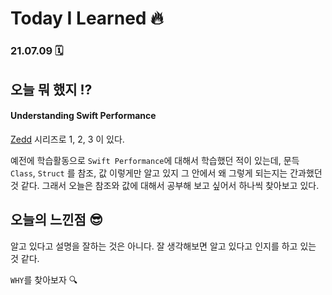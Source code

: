 # Today I Learned 🔥

### 21.07.09 🗓

## **오늘** **뭐** **했지** ⁉️

#### Understanding Swift Performance

[Zedd](https://zeddios.tistory.com/596) 시리즈로 1, 2, 3 이 있다.

예전에 학습활동으로 `Swift Performance`에 대해서 학습했던 적이 있는데, 문득 `Class`, `Struct` 를 참조, 값 이렇게만 알고 있지 그 안에서 왜 그렇게 되는지는 간과했던것 같다. 그래서 오늘은 참조와 값에 대해서 공부해 보고 싶어서 하나씩 찾아보고 있다.



## **오늘의** **느낀점** 😎

알고 있다고 설명을 잘하는 것은 아니다. 잘 생각해보면 알고 있다고 인지를 하고 있는 것 같다. 

`WHY`를 찾아보자 🔍